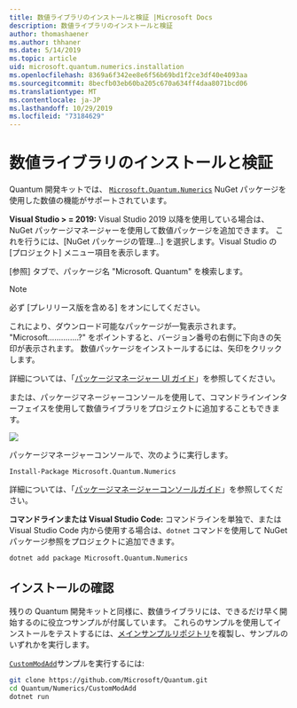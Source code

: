 ```yaml
---
title: 数値ライブラリのインストールと検証 |Microsoft Docs
description: 数値ライブラリのインストールと検証
author: thomashaener
ms.author: thhaner
ms.date: 5/14/2019
ms.topic: article
uid: microsoft.quantum.numerics.installation
ms.openlocfilehash: 8369a6f342ee8e6f56b69bd1f2ce3df40e4093aa
ms.sourcegitcommit: 8becfb03eb60ba205c670a634ff4daa8071bcd06
ms.translationtype: MT
ms.contentlocale: ja-JP
ms.lasthandoff: 10/29/2019
ms.locfileid: "73184629"
---
```

# <a name="numerics-library-installation-and-validation"></a>数値ライブラリのインストールと検証

Quantum 開発キットでは、 [`Microsoft.Quantum.Numerics`](https://www.nuget.org/packages/Microsoft.Quantum.Numerics) NuGet パッケージを使用した数値の機能がサポートされています。

**Visual Studio > = 2019:** Visual Studio 2019 以降を使用している場合は、NuGet パッケージマネージャーを使用して数値パッケージを追加できます。
これを行うには、[NuGet パッケージの管理...] を選択します。Visual Studio の [プロジェクト] メニュー項目を表示します。

[参照] タブで、パッケージ名 "Microsoft. Quantum" を検索します。

> [!NOTE]
> 必ず [プレリリース版を含める] をオンにしてください。

これにより、ダウンロード可能なパッケージが一覧表示されます。
"Microsoft..............?" をポイントすると、バージョン番号の右側に下向きの矢印が表示されます。
数値パッケージをインストールするには、矢印をクリックします。

詳細については、「[パッケージマネージャー UI ガイド](https://docs.microsoft.com/nuget/tools/package-manager-ui)」を参照してください。

または、パッケージマネージャーコンソールを使用して、コマンドラインインターフェイスを使用して数値ライブラリをプロジェクトに追加することもできます。

![](~/media/vs2017-nuget-console-menu.png)

パッケージマネージャーコンソールで、次のように実行します。

```
Install-Package Microsoft.Quantum.Numerics
```

詳細については、「[パッケージマネージャーコンソールガイド](https://docs.microsoft.com/nuget/tools/package-manager-console)」を参照してください。

**コマンドラインまたは Visual Studio Code:** コマンドラインを単独で、または Visual Studio Code 内から使用する場合は、`dotnet` コマンドを使用して NuGet パッケージ参照をプロジェクトに追加できます。

```bash
dotnet add package Microsoft.Quantum.Numerics
```


## <a name="verifying-your-installation"></a>インストールの確認

残りの Quantum 開発キットと同様に、数値ライブラリには、できるだけ早く開始するのに役立つサンプルが付属しています。
これらのサンプルを使用してインストールをテストするには、[メインサンプルリポジトリ](https://github.com/Microsoft/Quantum)を複製し、サンプルのいずれかを実行します。

[`CustomModAdd`](https://github.com/microsoft/Quantum/tree/master/Numerics/CustomModAdd)サンプルを実行するには:

```bash
git clone https://github.com/Microsoft/Quantum.git
cd Quantum/Numerics/CustomModAdd
dotnet run
```